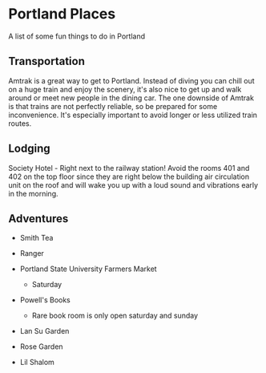 # Portland Places

A list of some fun things to do in Portland

## Transportation

Amtrak is a great way to get to Portland. Instead of diving you can chill out on a huge train and enjoy the scenery, it's also nice to get up and walk around or meet new people in the dining car. The one downside of Amtrak is that trains are not perfectly reliable, so be prepared for some inconvenience. It's especially important to avoid longer or less utilized train routes.

## Lodging

Society Hotel
    - Right next to the railway station! Avoid the rooms 401 and 402 on the top floor since they are right below the building air circulation unit on the roof and will wake you up with a loud sound and vibrations early in the morning.


## Adventures

- Smith Tea
- Ranger

- Portland State University Farmers Market
    - Saturday


- Powell's Books
    - Rare book room is only open saturday and sunday

- Lan Su Garden

- Rose Garden

- Lil Shalom
